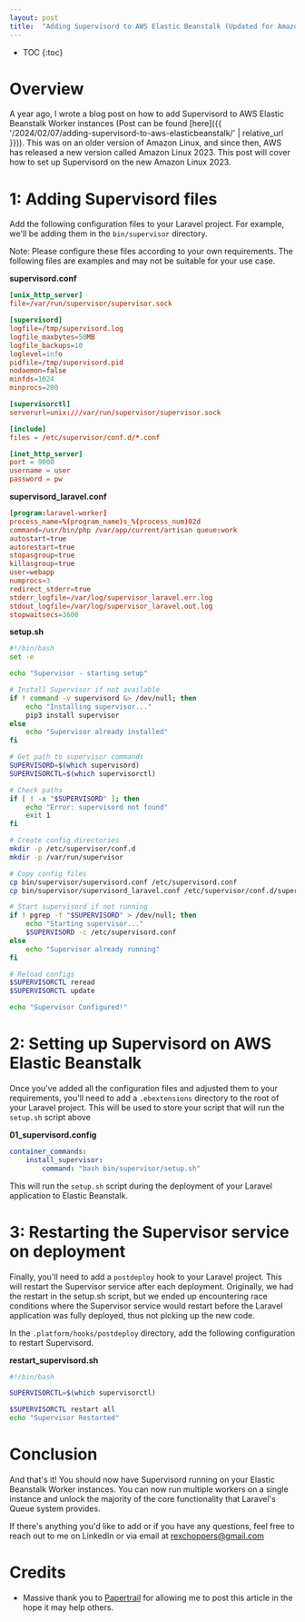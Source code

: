 ```yaml
---
layout: post
title:  "Adding Supervisord to AWS Elastic Beanstalk (Updated for Amazon Linux 2023)"
---
```


* TOC
{:toc}

# Overview
A year ago, I wrote a blog post on how to add Supervisord to AWS Elastic Beanstalk Worker instances (Post can be found [here]({{ '/2024/02/07/adding-supervisord-to-aws-elasticbeanstalk/' | relative_url }})). This was on an older version of Amazon Linux, and since then, AWS has released a new version called Amazon Linux 2023. This post will cover how to set up Supervisord on the new Amazon Linux 2023.

# 1: Adding Supervisord files
Add the following configuration files to your Laravel project. For example, we'll be adding them in the `bin/supervisor` directory.

Note: Please configure these files according to your own requirements. The following files are examples and may not be suitable for your use case.

**supervisord.conf**
```conf
[unix_http_server]
file=/var/run/supervisor/supervisor.sock

[supervisord]
logfile=/tmp/supervisord.log
logfile_maxbytes=50MB
logfile_backups=10
loglevel=info
pidfile=/tmp/supervisord.pid
nodaemon=false
minfds=1024
minprocs=200

[supervisorctl]
serverurl=unix:///var/run/supervisor/supervisor.sock

[include]
files = /etc/supervisor/conf.d/*.conf

[inet_http_server]
port = 9000
username = user
password = pw
```

**supervisord_laravel.conf**
```conf
[program:laravel-worker]
process_name=%(program_name)s_%(process_num)02d
command=/usr/bin/php /var/app/current/artisan queue:work
autostart=true
autorestart=true
stopasgroup=true
killasgroup=true
user=webapp
numprocs=3
redirect_stderr=true
stderr_logfile=/var/log/supervisor_laravel.err.log
stdout_logfile=/var/log/supervisor_laravel.out.log
stopwaitsecs=3600
```

**setup.sh**
```bash
#!/bin/bash
set -e

echo "Supervisor - starting setup"

# Install Supervisor if not available
if ! command -v supervisord &> /dev/null; then
    echo "Installing supervisor..."
    pip3 install supervisor
else
    echo "Supervisor already installed"
fi

# Get path to supervisor commands
SUPERVISORD=$(which supervisord)
SUPERVISORCTL=$(which supervisorctl)

# Check paths
if [ ! -x "$SUPERVISORD" ]; then
    echo "Error: supervisord not found"
    exit 1
fi

# Create config directories
mkdir -p /etc/supervisor/conf.d
mkdir -p /var/run/supervisor

# Copy config files
cp bin/supervisor/supervisord.conf /etc/supervisord.conf
cp bin/supervisor/supervisord_laravel.conf /etc/supervisor/conf.d/supervisord_laravel.conf

# Start supervisord if not running
if ! pgrep -f "$SUPERVISORD" > /dev/null; then
    echo "Starting supervisor..."
    $SUPERVISORD -c /etc/supervisord.conf
else
    echo "Supervisor already running"
fi

# Reload configs
$SUPERVISORCTL reread
$SUPERVISORCTL update

echo "Supervisor Configured!"
```


# 2: Setting up Supervisord on AWS Elastic Beanstalk
Once you've added all the configuration files and adjusted them to your requirements, you'll need to add a `.ebextensions` directory to the root of your Laravel project. This will be used to store your script that will run the `setup.sh` script above

**01_supervisord.config**
```yaml
container_commands:
    install_supervisor:
        command: "bash bin/supervisor/setup.sh"
```

This will run the `setup.sh` script during the deployment of your Laravel application to Elastic Beanstalk.

# 3: Restarting the Supervisor service on deployment
Finally, you'll need to add a `postdeploy` hook to your Laravel project. This will restart the Supervisor service after each deployment. Originally, we had the restart in the setup.sh script, but we ended up encountering race conditions where the Supervisor service would restart before the Laravel application was fully deployed, thus not picking up the new code.

In the `.platform/hooks/postdeploy` directory, add the following configuration to restart Supervisord.

**restart_supervisord.sh**
```bash
#!/bin/bash

SUPERVISORCTL=$(which supervisorctl)

$SUPERVISORCTL restart all
echo "Supervisor Restarted"
```

# Conclusion
And that's it! You should now have Supervisord running on your Elastic Beanstalk Worker instances. You can now run multiple workers on a single instance and unlock the majority of the core functionality that Laravel's Queue system provides.

If there's anything you'd like to add or if you have any questions, feel free to reach out to me on LinkedIn or via email at [rexchoppers@gmail.com](mailto:rexchoppers@gmail.com)

# Credits
- Massive thank you to [Papertrail](https://www.papertrail.io/) for allowing me to post this article in the hope it may help others.